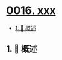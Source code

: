 # [0016. xxx](https://github.com/tnotesjs/TNotes.vscode/tree/main/notes/0016.%20xxx)

<!-- region:toc -->

- [1. 📝 概述](#1--概述)

<!-- endregion:toc -->

## 1. 📝 概述
